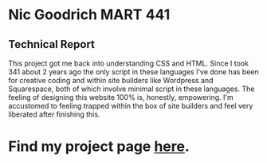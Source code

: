 # Nic Goodrich MART 441

## Technical Report

This project got me back into understanding CSS and HTML. Since I took 341 about 2 years ago the only script in these languages I've done has been for creative coding and within site builders like Wordpress and Squarespace, both of which involve minimal script in these languages. The feeling of designing this website 100% is, honestly, empowering. I'm accustomed to feeling trapped within the box of site builders and feel very liberated after finishing this.

# Find my project page <a href="https://goodrichnic.github.io/441-goodrichnic/" target="_blank">here</a>.
